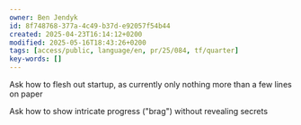 ```yaml
---
owner: Ben Jendyk
id: 8f748768-377a-4c49-b37d-e92057f54b44
created: 2025-04-23T16:14:12+0200
modified: 2025-05-16T18:43:26+0200
tags: [access/public, language/en, pr/25/084, tf/quarter]
key-words: []
---
```


Ask how to flesh out startup, as currently only nothing more than a few lines on paper

Ask how to show intricate progress ("brag") without revealing secrets